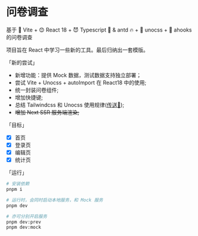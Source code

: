 # 问卷调查

基于 🚀 Vite + 😊 React 18 + 😈 Typescript 🤘 &
antd 🔥 + 🐣 unocss + 🤺 ahooks 的问卷调查

项目旨在 React 中学习一些新的工具。最后归纳出一套模版。

「新的尝试」

- 新增功能：提供 Mock 数据，测试数据支持独立部署；
- 尝试 Vite + Unocss + autoImport 在 React18 中的使用;
- 统一封装问卷组件;
- 增加快捷键;
- 总结 Tailwindcss 和 Unocss 使用规律([传送🚪](https://rayadaschn.github.io/front-end-life/CSS/TailwindCSS.html));
- ~~增加 Next SSR 服务端渲染;~~

「目标」

- [x] 首页
- [x] 登录页
- [x] 编辑页
- [x] 统计页

「运行」

```bash
# 安装依赖
pnpm i

# 运行时，会同时启动本地服务，和 Mock 服务
pnpm dev

# 亦可分别开启服务
pnpm dev:prev
pnpm dev:mock
```
